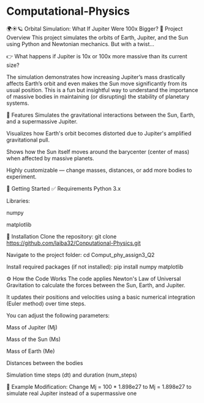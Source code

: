 # Computational-Physics
🌍☀️🪐 Orbital Simulation: What If Jupiter Were 100x Bigger?
🔭 Project Overview
This project simulates the orbits of Earth, Jupiter, and the Sun using Python and Newtonian mechanics. But with a twist...

👉 What happens if Jupiter is 10x or 100x more massive than its current size?

The simulation demonstrates how increasing Jupiter’s mass drastically affects Earth’s orbit and even makes the Sun move significantly from its usual position. This is a fun but insightful way to understand the importance of massive bodies in maintaining (or disrupting) the stability of planetary systems.

🎯 Features
Simulates the gravitational interactions between the Sun, Earth, and a supermassive Jupiter.

Visualizes how Earth's orbit becomes distorted due to Jupiter's amplified gravitational pull.

Shows how the Sun itself moves around the barycenter (center of mass) when affected by massive planets.

Highly customizable — change masses, distances, or add more bodies to experiment.

🚀 Getting Started
✅ Requirements
Python 3.x

Libraries:

numpy

matplotlib

🔧 Installation
Clone the repository:
git clone https://github.com/laiba32/Conputational-Physics.git

Navigate to the project folder:
cd Comput_phy_assign3_Q2

Install required packages (if not installed):
pip install numpy matplotlib

⚙️ How the Code Works
The code applies Newton's Law of Universal Gravitation to calculate the forces between the Sun, Earth, and Jupiter.

It updates their positions and velocities using a basic numerical integration (Euler method) over time steps.

You can adjust the following parameters:

Mass of Jupiter (Mj)

Mass of the Sun (Ms)

Mass of Earth (Me)

Distances between the bodies

Simulation time steps (dt) and duration (num_steps)

📌 Example Modification:
Change Mj = 100 * 1.898e27 to Mj = 1.898e27 to simulate real Jupiter instead of a supermassive one
